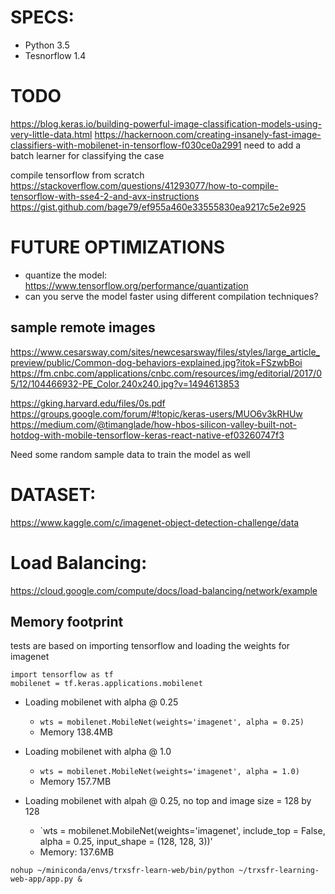 # SPECS:
 - Python 3.5
 - Tesnorflow 1.4


 # TODO
 https://blog.keras.io/building-powerful-image-classification-models-using-very-little-data.html
https://hackernoon.com/creating-insanely-fast-image-classifiers-with-mobilenet-in-tensorflow-f030ce0a2991
 need to add a batch learner for classifying the case
 
 compile tensorflow from scratch https://stackoverflow.com/questions/41293077/how-to-compile-tensorflow-with-sse4-2-and-avx-instructions
 https://gist.github.com/bage79/ef955a460e33555830ea9217c5e2e925
 
# FUTURE OPTIMIZATIONS 
 - quantize the model:  https://www.tensorflow.org/performance/quantization
 - can you serve the model faster using different compilation techniques?
 

## sample remote images 
 https://www.cesarsway.com/sites/newcesarsway/files/styles/large_article_preview/public/Common-dog-behaviors-explained.jpg?itok=FSzwbBoi
 https://fm.cnbc.com/applications/cnbc.com/resources/img/editorial/2017/05/12/104466932-PE_Color.240x240.jpg?v=1494613853
 

 
 https://gking.harvard.edu/files/0s.pdf
 https://groups.google.com/forum/#!topic/keras-users/MUO6v3kRHUw
 https://medium.com/@timanglade/how-hbos-silicon-valley-built-not-hotdog-with-mobile-tensorflow-keras-react-native-ef03260747f3
 
 Need some random sample data to train the model as well
 
# DATASET:
https://www.kaggle.com/c/imagenet-object-detection-challenge/data

# Load Balancing: 
https://cloud.google.com/compute/docs/load-balancing/network/example

## Memory footprint
tests are based on importing tensorflow and loading the  weights for imagenet
```
import tensorflow as tf
mobilenet = tf.keras.applications.mobilenet
```

- Loading mobilenet with alpha @ 0.25
    - `wts = mobilenet.MobileNet(weights='imagenet', alpha = 0.25)`
    - Memory 138.4MB

- Loading mobilenet with alpha @ 1.0
    - `wts = mobilenet.MobileNet(weights='imagenet', alpha = 1.0)`
    - Memory 157.7MB
- Loading mobilenet with alpah @ 0.25, no top and image size = 128 by 128
    - `wts = mobilenet.MobileNet(weights='imagenet', include_top = False, alpha = 0.25, input_shape = (128, 128, 3))'
    - Memory: 137.6MB
    
    
`nohup ~/miniconda/envs/trxsfr-learn-web/bin/python ~/trxsfr-learning-web-app/app.py &`